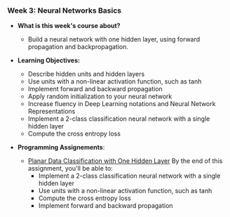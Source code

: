 ### Week 3: Neural Networks Basics

* **What is this week's course about?**
  * Build a neural network with one hidden layer, using forward propagation and backpropagation.

* **Learning Objectives:**
  * Describe hidden units and hidden layers
  * Use units with a non-linear activation function, such as tanh
  * Implement forward and backward propagation
  * Apply random initialization to your neural network
  * Increase fluency in Deep Learning notations and Neural Network Representations
  * Implement a 2-class classification neural network with a single hidden layer
  * Compute the cross entropy loss

* **Programming Assignements**:
  * [Planar Data Classification with One Hidden Layer](https://github.com/yifang-psu/Coursera_AI_ML_Courses/blob/main/Deep_Learning/NeuralNetworks_and_DeepLearning/Week_3/Planar_data_classification_with_one_hidden_layer.ipynb) By the end of this assignment, you'll be able to:
    * Implement a 2-class classification neural network with a single hidden layer
    * Use units with a non-linear activation function, such as tanh
    * Compute the cross entropy loss
    * Implement forward and backward propagation
